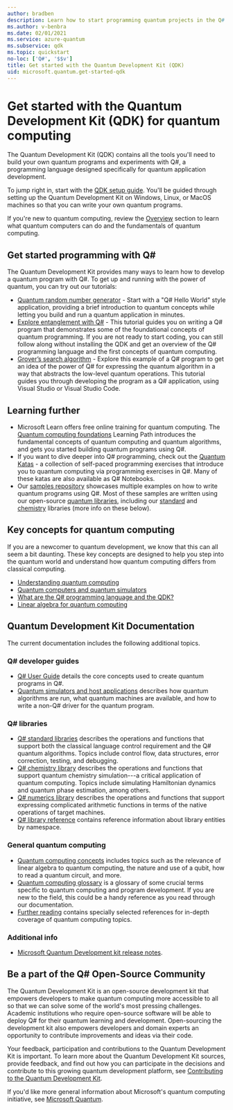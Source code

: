 ```yaml
---
author: bradben
description: Learn how to start programming quantum projects in the Q# programming language with the Quantum Development Kit (QDK).
ms.author: v-benbra
ms.date: 02/01/2021
ms.service: azure-quantum
ms.subservice: qdk
ms.topic: quickstart
no-loc: ['Q#', '$$v']
title: Get started with the Quantum Development Kit (QDK)
uid: microsoft.quantum.get-started-qdk
---
```


# Get started with the Quantum Development Kit (QDK) for quantum computing

The Quantum Development Kit (QDK) contains all the tools you'll need to build your own quantum programs and experiments with Q#, a programming language designed specifically for quantum application development.

To jump right in, start with the [QDK setup guide](xref:microsoft.quantum.install-qdk.overview).
You'll be guided through setting up the Quantum Development Kit on Windows, Linux, or MacOS machines so that you can write your own quantum programs.

If you're new to quantum computing, review the [Overview](xref:microsoft.quantum.overview.qdk-overview) section to learn what quantum computers can do and the fundamentals of quantum computing.

## Get started programming with Q#

The Quantum Development Kit provides many ways to learn how to develop a quantum program with Q#.
To get up and running with the power of quantum, you can try out our tutorials:

* [Quantum random number generator](xref:microsoft.quantum.tutorial-qdk.random-number) - Start with a "Q# Hello World" style application, providing a brief introduction to quantum concepts while letting you build and run a quantum application in minutes.
* [Explore entanglement with Q#](xref:microsoft.quantum.tutorial-qdk.entanglement) - This tutorial guides you on writing a Q# program that demonstrates some of the foundational concepts of quantum programming. If you are not ready to start coding, you can still follow along without installing the QDK and get an overview of the Q# programming language and the first concepts of quantum computing.
* [Grover’s search algorithm](xref:microsoft.quantum.tutorial-qdk.grovers) - Explore this example of a Q# program to get an idea of the power of Q# for expressing the quantum algorithm in a way that abstracts the low-level quantum operations. This tutorial guides you through developing the program as a Q# application, using Visual Studio or Visual Studio Code.

## Learning further
* Microsoft Learn offers free online training for quantum computing. The [Quantum computing foundations](/learn/paths/quantum-computing-fundamentals/) Learning Path introduces the fundamental concepts of quantum computing and quantum algorithms, and gets you started building quantum programs using Q#.
* If you want to dive deeper into Q# programming, check out the [Quantum Katas](https://github.com/Microsoft/QuantumKatas) - a collection of self-paced programming exercises that introduce you to quantum computing via programming exercises in Q#. Many of these katas are also available as Q# Notebooks. 
* Our [samples repository](https://github.com/Microsoft/Quantum) showcases multiple examples on how to write quantum programs using Q#. Most of these samples are written using our open-source [quantum libraries](https://github.com/Microsoft/QuantumLibraries), including our [standard](xref:microsoft.quantum.libraries.overview.standard.intro) and [chemistry](xref:microsoft.quantum.libraries.overview-chemistry.concepts.overview) libraries (more info on these below).

## Key concepts for quantum computing

If you are a newcomer to quantum development, we know that this can all seem a bit daunting. These key concepts are designed to help you step into the quantum world and understand how quantum computing differs from classical computing.

* [Understanding quantum computing](xref:microsoft.quantum.overview.understanding)
* [Quantum computers and quantum simulators](xref:microsoft.quantum.overview.simulators)
* [What are the Q# programming language and the QDK?](xref:microsoft.quantum.overview.q-sharp)
* [Linear algebra for quantum computing](xref:microsoft.quantum.overview.algebra)

## Quantum Development Kit Documentation

The current documentation includes the following additional topics.

### Q# developer guides

* [Q# User Guide](xref:microsoft.quantum.user-guide-qdk.overview) details the core concepts used to create quantum programs in Q#.
* [Quantum simulators and host applications](xref:microsoft.quantum.machines.overview) describes how quantum algorithms are run, what quantum machines are available, and how to write a non-Q# driver for the quantum program.

### Q# libraries

* [Q# standard libraries](xref:microsoft.quantum.libraries.overview.standard.intro) describes the operations and functions that support both the classical language control requirement and the Q# quantum algorithms. 
	Topics include control flow, data structures, error correction, testing, and debugging. 
* [Q# chemistry library](xref:microsoft.quantum.libraries.overview-chemistry.concepts.overview) describes the operations and functions that support quantum chemistry simulation---a critical application of quantum computing. Topics include simulating Hamiltonian dynamics and quantum phase estimation, among others.
* [Q# numerics library](xref:microsoft.quantum.libraries-numerics.overview) describes the operations and functions that support expressing complicated arithmetic functions in terms of the native operations of target machines.
* [Q# library reference](xref:microsoft.quantum.apiref-intro) contains reference information about library entities by namespace.

### General quantum computing

* [Quantum computing concepts](xref:microsoft.quantum.concepts.intro) includes topics such as the relevance of linear algebra to quantum computing, the nature and use of a qubit, how to read a quantum circuit, and more.
* [Quantum computing glossary](xref:microsoft.quantum.glossary-qdk) is a glossary of some crucial terms specific to quantum computing and program development.
	If you are new to the field, this could be a handy reference as you read through our documentation.
* [Further reading](xref:microsoft.quantum.more-information) contains specially selected references for in-depth coverage of quantum computing topics.

### Additional info

* [Microsoft Quantum Development kit release notes](xref:microsoft.quantum.relnotes-qdk).

## Be a part of the Q# Open-Source Community

The Quantum Development Kit is an open-source development kit that empowers developers to make quantum computing more accessible to all so that we can solve some of the world's most pressing challenges.  Academic institutions who require open-source software will be able to deploy Q# for their quantum learning and development. Open-sourcing the development kit also empowers developers and domain experts an opportunity to contribute improvements and ideas via their code.

Your feedback, participation and contributions to the Quantum Development Kit is important.  To learn more about the Quantum Development Kit sources, provide feedback, and find out how you can participate in the decisions and contribute to this growing quantum development platform, see [Contributing to the Quantum Development Kit](xref:microsoft.quantum.contributing-qdk.overview).

If you'd like more general information about Microsoft's quantum computing initiative, see [Microsoft Quantum](https://www.microsoft.com/quantum/).